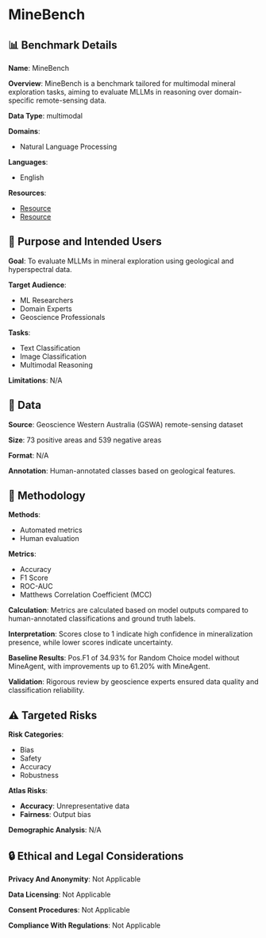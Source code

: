 # MineBench

## 📊 Benchmark Details

**Name**: MineBench

**Overview**: MineBench is a benchmark tailored for multimodal mineral exploration tasks, aiming to evaluate MLLMs in reasoning over domain-specific remote-sensing data.

**Data Type**: multimodal

**Domains**:
- Natural Language Processing

**Languages**:
- English

**Resources**:
- [Resource](https://data.dea.ga.gov.au/?prefix=ASTER_)
- [Resource](https://map.sarig.sa.gov.au/)

## 🎯 Purpose and Intended Users

**Goal**: To evaluate MLLMs in mineral exploration using geological and hyperspectral data.

**Target Audience**:
- ML Researchers
- Domain Experts
- Geoscience Professionals

**Tasks**:
- Text Classification
- Image Classification
- Multimodal Reasoning

**Limitations**: N/A

## 💾 Data

**Source**: Geoscience Western Australia (GSWA) remote-sensing dataset

**Size**: 73 positive areas and 539 negative areas

**Format**: N/A

**Annotation**: Human-annotated classes based on geological features.

## 🔬 Methodology

**Methods**:
- Automated metrics
- Human evaluation

**Metrics**:
- Accuracy
- F1 Score
- ROC-AUC
- Matthews Correlation Coefficient (MCC)

**Calculation**: Metrics are calculated based on model outputs compared to human-annotated classifications and ground truth labels.

**Interpretation**: Scores close to 1 indicate high confidence in mineralization presence, while lower scores indicate uncertainty.

**Baseline Results**: Pos.F1 of 34.93% for Random Choice model without MineAgent, with improvements up to 61.20% with MineAgent.

**Validation**: Rigorous review by geoscience experts ensured data quality and classification reliability.

## ⚠️ Targeted Risks

**Risk Categories**:
- Bias
- Safety
- Accuracy
- Robustness

**Atlas Risks**:
- **Accuracy**: Unrepresentative data
- **Fairness**: Output bias

**Demographic Analysis**: N/A

## 🔒 Ethical and Legal Considerations

**Privacy And Anonymity**: Not Applicable

**Data Licensing**: Not Applicable

**Consent Procedures**: Not Applicable

**Compliance With Regulations**: Not Applicable
